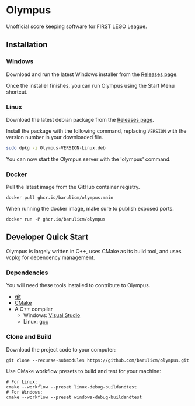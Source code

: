 # Olympus
Unofficial score keeping software for FIRST LEGO League.

## Installation

### Windows

Download and run the latest Windows installer from the [Releases page](https://github.com/barulicm/olympus/releases).

Once the installer finishes, you can run Olympus using the Start Menu shortcut.

### Linux

Download the latest debian package from the [Releases page](https://github.com/barulicm/olympus/releases).

Install the package with the following command, replacing `VERSION` with the version number in your
downloaded file.

```bash
sudo dpkg -i Olympus-VERSION-Linux.deb
```

You can now start the Olympus server with the 'olympus' command.

### Docker

Pull the latest image from the GitHub container registry.

```shell
docker pull ghcr.io/barulicm/olympus:main
```

When running the docker image, make sure to publish exposed ports.

```shell
docker run -P ghcr.io/barulicm/olympus
```

## Developer Quick Start

Olympus is largely written in C++, uses CMake as its build tool, and uses vcpkg for dependency management.

### Dependencies

You will need these tools installed to contribute to Olympus.

* [git](https://git-scm.com/)
* [CMake](https://cmake.org/)
* A C++ compiler
  * Windows: [Visual Studio](https://visualstudio.microsoft.com/)
  * Linux: [gcc](https://gcc.gnu.org/)

### Clone and Build

Download the project code to your computer:

```shell
git clone --recurse-submodules https://github.com/barulicm/olympus.git
```

Use CMake workflow presets to build and test for your machine:

```shell
# For Linux:
cmake --workflow --preset linux-debug-buildandtest
# For Windows:
cmake --workflow --preset windows-debug-buildandtest
```
